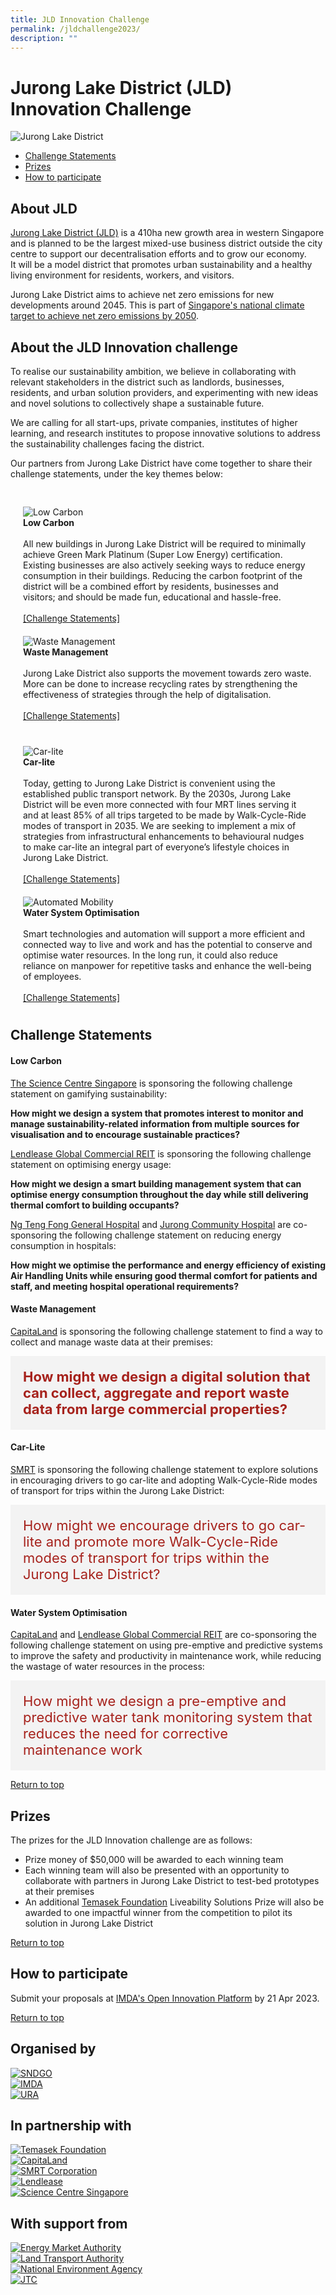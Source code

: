 ```yaml
---
title: JLD Innovation Challenge
permalink: /jldchallenge2023/
description: ""
---
```

# Jurong Lake District (JLD) Innovation Challenge
![Jurong Lake District](/images/JLD/Jurong%20Lake%20District.jpeg)

* [Challenge Statements](/jldchallenge2023/#about_the_JLD_innovation_challenge)
*  [Prizes]()
*  [How to participate]()

## About JLD

[Jurong Lake District (JLD)](https://www.jld.gov.sg/) is a 410ha new growth area in western Singapore and is planned to be the largest mixed-use business district outside the city centre to support our decentralisation efforts and to grow our economy. It will be a model district that promotes urban sustainability and a healthy living environment for residents, workers, and visitors.  
  
Jurong Lake District aims to achieve net zero emissions for new developments around 2045. This is part of [Singapore's national climate target to achieve net zero emissions by 2050](https://www.nccs.gov.sg/media/press-releases/singapore-commits-to-achieve-net-zero/). 

## About the JLD Innovation challenge

To realise our sustainability ambition, we believe in collaborating with relevant stakeholders in the district such as landlords, businesses, residents, and urban solution providers, and experimenting with new ideas and novel solutions to collectively shape a sustainable future.

We are calling for all start-ups, private companies, institutes of higher learning, and research institutes to propose innovative solutions to address the sustainability challenges facing the district.

Our partners from Jurong Lake District have come together to share their challenge statements, under the key themes below:

<div class="row" style="padding: 20px 0px 0px 0px;">

<div class="col" style="padding: 10px 20px 10px 20px;">
<img src="/images/JLD/JLD-Low-Carbon.jpg" alt="Low Carbon"><br><div class="header"><b>Low Carbon</b></div><br>All new buildings in Jurong Lake District will be required to minimally achieve Green Mark Platinum (Super Low Energy) certification. Existing businesses are also actively seeking ways to reduce energy consumption in their buildings. Reducing the carbon footprint of the district will be a combined effort by residents, businesses and visitors; and should be made fun, educational and hassle-free.<br><br><a href="">[Challenge Statements]</a></div>
	
<div class="col" style="padding: 10px 20px 10px 20px;">
<img src="/images/JLD/JLD-Waste-Management.jpg" alt="Waste Management"><br><div class="header"><b>Waste Management</b></div><br>Jurong Lake District also supports the movement towards zero waste. More can be done to increase recycling rates by strengthening the effectiveness of strategies through the help of digitalisation.<br><br><a href="">[Challenge Statements]</a></div>

</div>

<div class="row" style="padding: 20px 0px 0px 0px;">

<div class="col" style="padding: 10px 20px 10px 20px;">
<img src="/images/JLD/JLD-Car-Lite.jpg" alt="Car-lite"><br><div class="header"><b>Car-lite</b></div><br>Today, getting to Jurong Lake District is convenient using the established public transport network. By the 2030s, Jurong Lake District will be even more connected with four MRT lines serving it and at least 85% of all trips targeted to be made by Walk-Cycle-Ride modes of transport in 2035. We are seeking to implement a mix of strategies from infrastructural enhancements to behavioural nudges to make car-lite an integral part of everyone’s lifestyle choices in Jurong Lake District.<br><br><a href="">[Challenge Statements]</a></div>
	
<div class="col" style="padding: 10px 20px 10px 20px;">
<img src="/images/JLD/JLD-Automated-Mobility.jpg" alt="Automated Mobility"><br><div class="header"><b>Water System Optimisation</b></div><br>Smart technologies and automation will support a more efficient and connected way to live and work and has the potential to conserve and optimise water resources. In the long run, it could also reduce reliance on manpower for repetitive tasks and enhance the well-being of employees.<br><br><a href="">[Challenge Statements]</a></div>

</div>

## Challenge Statements

#### Low Carbon

[The Science Centre Singapore]() is sponsoring the following challenge statement on gamifying sustainability:

**How might we design a system that promotes interest to monitor and manage sustainability-related information from multiple sources for visualisation and to encourage sustainable practices?**

[Lendlease Global Commercial REIT]() is sponsoring the following challenge statement on optimising energy usage: 

**How might we design a smart building management system that can optimise energy consumption throughout the day while still delivering thermal comfort to building occupants?**

[Ng Teng Fong General Hospital]() and [Jurong Community Hospital]() are co-sponsoring the following challenge statement on reducing energy consumption in hospitals:

**How might we optimise the performance and energy efficiency of existing Air Handling Units while ensuring good thermal comfort for patients and staff, and meeting hospital operational requirements?**

#### Waste Management

[CapitaLand]() is sponsoring the following challenge statement to find a way to collect and manage waste data at their premises:

<div class="row" style="font-size:22px; font-weight: 700; color: #a6221c; background-color: #f3f3f3; padding: 20px 20px 20px 20px;">How might we design a digital solution that can collect, aggregate and report waste data from large commercial properties?</div>

#### Car-Lite

[SMRT]() is sponsoring the following challenge statement to explore solutions in encouraging drivers to go car-lite and adopting Walk-Cycle-Ride modes of transport for trips within the Jurong Lake District:

<div class="row" style="font-size:22px; color: #a6221c; background-color: #f3f3f3; padding: 20px 20px 20px 20px;">How might we encourage drivers to go car-lite and promote more Walk-Cycle-Ride modes of transport for trips within the Jurong Lake District?</div>

#### Water System Optimisation

[CapitaLand]() and [Lendlease Global Commercial REIT]() are co-sponsoring the following challenge statement on using pre-emptive and predictive systems to improve the safety and productivity in maintenance work, while reducing the wastage of water resources in the process:

<div class="row" style="font-size:22px; color: #a6221c; background-color: #f3f3f3; padding: 20px 20px 20px 20px;">How might we design a pre-emptive and predictive water tank monitoring system that reduces the need for corrective maintenance work</div>

[Return to top](#transforming-singapore-through-technology)

## Prizes

The prizes for the JLD Innovation challenge are as follows:

* Prize money of $50,000 will be awarded to each winning team
* Each winning team will also be presented with an opportunity to collaborate with partners in Jurong Lake District to test-bed prototypes at their premises
* An additional [Temasek Foundation](https://www.temasekfoundation.org.sg/) Liveability Solutions Prize will also be awarded to one impactful winner from the competition to pilot its solution in Jurong Lake District

[Return to top](#transforming-singapore-through-technology)

## How to participate

Submit your proposals at [IMDA's Open Innovation Platform](https://www.openinnovation.sg/imda) by 21 Apr 2023.

[Return to top](#transforming-singapore-through-technology)



## Organised by

<div class="row">

<div class="col"><a href="https://www.smartnation.gov.sg/" target="new"><img src="/images/JLD/JLD-Logos-SNDGO.jpeg" alt="SNDGO" title="SNDGO"/></a></div>

<div class="col"><a href="https://www.imda.gov.sg/" target="new"><img src="/images/JLD/JLD-Logos-IMDA.jpeg" alt="IMDA" title="IMDA"/></a></div>
	
<div class="col"><a href="https://www.ura.gov.sg/" target="new"><img src="/images/JLD/JLD-Logos-URA.jpeg" alt="URA" title="URA"/></a></div>

</div>

## In partnership with

<div class="row">

<div class="col"><a href="https://www.temasekfoundation.org.sg/" target="new"><img src="/images/JLD/JLD-Logos-Temasek.jpeg" alt="Temasek Foundation" title="Temasek Foundation"/></a></div>
	
<div class="col"><a href="https://www.capitaland.com/" target="new"><img src="/images/JLD/JLD-Logos-Capitaland.jpeg" alt="CapitaLand" title="CapitaLand"/></a></div>

<div class="col"><a href="https://www.smrt.com.sg/" target="new"><img src="/images/JLD/JLD-Logos-SMRT.jpeg" alt="SMRT Corporation" title="SMRT Corporation"/></a></div>

</div>
	
<div class="row">	

<div class="col"><a href="https://www.lendlease.com/sg/" target="new"><img src="/images/JLD/JLD-Logos-Lendlease.jpeg" alt="Lendlease" title="Lendlease"/></a></div>
	
<div class="col"><a href="https://www.science.edu.sg/" target="new"><img src="/images/JLD/JLD-Logos-SC.jpeg" alt="Science Centre Singapore" title="Science Centre Singapore"/></a></div>

<div class="col"></div>
	
</div>

## With support from

<div class="row">

<div class="col"><a href="https://www.ema.gov.sg/" target="new"><img src="/images/JLD/JLD-Logos-EMA.jpeg" alt="Energy Market Authority" title="Energy Market Authority"/></a></div>
	
<div class="col"><a href="https://www.lta.gov.sg/" target="new"><img src="/images/JLD/JLD-Logos-LTA.jpeg" alt="Land Transport Authority" title="Land Transport Authority"/></a></div>

<div class="col"><a href="https://www.nea.gov.sg/" target="new"><img src="/images/JLD/JLD-Logos-NEA.jpeg" alt="National Environment Agency" title="National Environment Agency"/></a></div>

</div>

<div class="row">

<div class="col"><a href="https://www.jtc.gov.sg/" target="new"><img src="/images/JLD/JLD-Logos-JTC.jpeg" alt="JTC" title="JTC"/></a></div>
	
<div class="col"></div>

<div class="col"></div>
	
</div>
